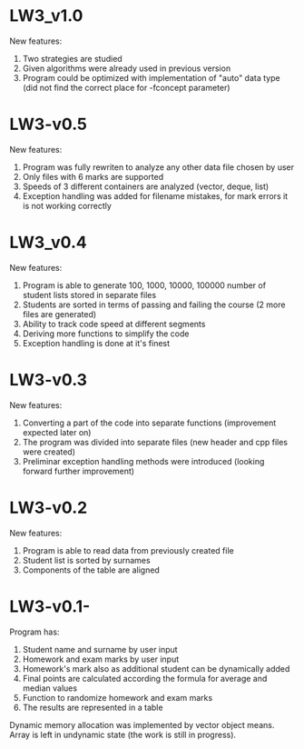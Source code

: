 # LW3_v1.0
New features:
1) Two strategies are studied 
2) Given algorithms were already used in previous version
3) Program could be optimized with implementation of "auto" data type (did not find the correct place for -fconcept parameter)


# LW3-v0.5
New features:
1) Program was fully rewriten to analyze any other data file chosen by user
2) Only files with 6 marks are supported
3) Speeds of 3 different containers are analyzed (vector, deque, list)
4) Exception handling was added for filename mistakes, for mark errors it is not working correctly


# LW3_v0.4

New features:
1) Program is able to generate 100, 1000, 10000, 100000 number of student lists stored in separate files 
2) Students are sorted in terms of passing and failing the course (2 more files are generated)
3) Ability to track code speed at different segments
4) Deriving more functions to simplify the code
5) Exception handling is done at it's finest


# LW3-v0.3

New features:
1) Converting a part of the code into separate functions (improvement expected later on)
2) The program was divided into separate files (new header and cpp files were created)
3) Preliminar exception handling methods were introduced (looking forward further improvement)


# LW3-v0.2

New features:
1) Program is able to read data from previously created file
2) Student list is sorted by surnames 
3) Components of the table are aligned

# LW3-v0.1-

Program has:
1) Student name and surname by user input
2) Homework and exam marks by user input
3) Homework's mark also as additional student can be dynamically added
4) Final points are calculated according the formula for average and median values 
5) Function to randomize homework and exam marks
6) The results are represented in a table

Dynamic memory allocation was implemented by vector object means. Array is left in undynamic state (the work is still in progress).

